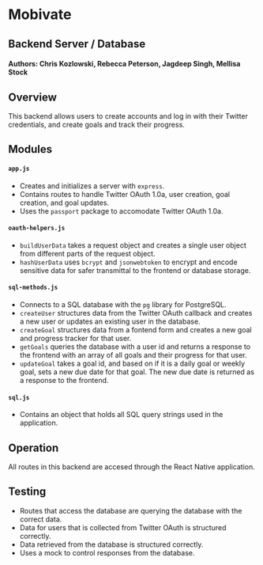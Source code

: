 # Mobivate
## Backend Server / Database
#### Authors: Chris Kozlowski, Rebecca Peterson, Jagdeep Singh, Mellisa Stock

## Overview
This backend allows users to create accounts and log in with their Twitter credentials, and create goals and track their progress.

## Modules
#### `app.js`
* Creates and initializes a server with `express`.  
* Contains routes to handle Twitter OAuth 1.0a, user creation, goal creation, and goal updates.  
* Uses the `passport` package to accomodate Twitter OAuth 1.0a.

#### `oauth-helpers.js`
* `buildUserData` takes a request object and creates a single user object from different parts of the request object.
* `hashUserData` uses `bcrypt` and `jsonwebtoken` to encrypt and encode sensitive data for safer transmittal to the frontend or database storage.

#### `sql-methods.js`
* Connects to a SQL database with the `pg` library for PostgreSQL.
* `createUser` structures data from the Twitter OAuth callback and creates a new user or updates an existing user in the database.
* `createGoal` structures data from a fontend form and creates a new goal and progress tracker for that user.
* `getGoals` queries the database with a user id and returns a response to the frontend with an array of all goals and their progress for that user.
* `updateGoal` takes a goal id, and based on if it is a daily goal or weekly goal, sets a new due date for that goal.  The new due date is returned as a response to the frontend.

#### `sql.js`
* Contains an object that holds all SQL query strings used in the application.

## Operation

All routes in this backend are accesed through the React Native application.

## Testing

* Routes that access the database are querying the database with the correct data.
* Data for users that is collected from Twitter OAuth is structured correctly.
* Data retrieved from the database is structured correctly.
* Uses a mock to control responses from the database.